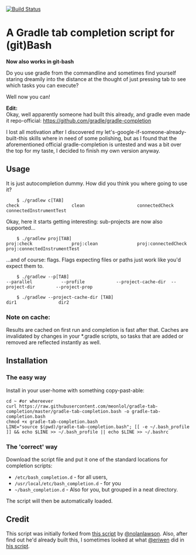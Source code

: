 [![Build Status](https://travis-ci.org/meonlol/gradle-tab-completion.svg?branch=master)](https://travis-ci.org/meonlol/gradle-tab-completion)

A Gradle tab completion script for (git)Bash
================================================================================

**Now also works in git-bash**

Do you use gradle from the commandline and sometimes find yourself staring
dreamily into the distance at the thought of just pressing tab to see which
tasks you can execute?

Well now you can!

**Edit:**  
Okay, well apparently someone had built this already, and gradle even made it
repo-official: https://github.com/gradle/gradle-completion

I lost all motivation after I discovered my
let's-google-if-someone-already-built-this skills where in need of some
polishing, but as I found that the aforementioned official gradle-completion is
untested and was a bit over the top for my taste, I decided to finish my own
version anyway.  

Usage
--------------------------------------------------------------------------------

It is just autocompletion dummy. How did you think you where going to use it?

```
    $ ./gradlew c[TAB]
check                    clean                    connectedCheck           connectedInstrumentTest
```

Okay, here it starts getting interesting: sub-projects are now also supported...

```
    $ ./gradlew proj[TAB]
proj:check               proj:clean               proj:connectedCheck      proj:connectedInstrumentTest
```

...and of course: flags. Flags expecting files or paths just work like you'd expect them to.

```
    $ ./gradlew --p[TAB]
--parallel           --profile            --project-cache-dir  --project-dir        --project-prop

    $ ./gradlew --project-cache-dir [TAB]
dir1                dir2
```


### Note on cache:
Results are cached on first run and completion is fast after that. Caches are
invalidated by changes in your *.gradle scripts, so tasks that are added or
removed are reflected instantly as well.

Installation
--------------------------------------------------------------------------------

### The easy way
Install in your user-home with something copy-past-able:
```
cd ~ #or whereever
curl https://raw.githubusercontent.com/meonlol/gradle-tab-completion/master/gradle-tab-completion.bash -o gradle-tab-completion.bash
chmod +x gradle-tab-completion.bash
LINE="source $(pwd)/gradle-tab-completion.bash"; [[ -e ~/.bash_profile ]] && echo $LINE >> ~/.bash_profile || echo $LINE >> ~/.bashrc
```

### The 'correct' way
Download the script file and put it one of the standard locations for completion scripts:
- `/etc/bash_completion.d`  -  for all users,
- `/usr/local/etc/bash_completion.d` -  for you
- `~/bash_completion.d` - Also for you, but grouped in a neat directory.

The script will then be automatically loaded.

Credit
--------------------------------------------------------------------------------

This script was initially forked from [this script](https://gist.github.com/nolanlawson/8694399/) by
[@nolanlawson](https://github.com/nolanlawson). Also, after find out he'd
already built this, I sometimes looked at what
[@eriwen](https://github.com/eriwen) did in [his
script](https://github.com/eriwen/gradle-completion).
